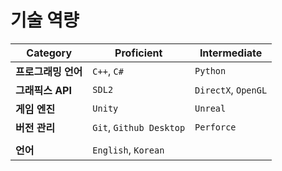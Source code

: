 # **기술 역량**

| **Category** | **Proficient**          | **Intermediate**    |
| ------------ | ----------------------- | ------------------- |
| **프로그래밍 언어** | `C++`, `C#`             | `Python`            |
| **그래픽스 API** | `SDL2`                  | `DirectX`, `OpenGL` |
| **게임 엔진**    | `Unity`                 | `Unreal`            |
| **버전 관리**    | `Git`, `Github Desktop` | `Perforce`          |
|              |                         |                     |
| **언어**       | `English`, `Korean`     |                     |
